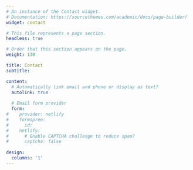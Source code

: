 ```yaml
---
# An instance of the Contact widget.
# Documentation: https://sourcethemes.com/academic/docs/page-builder/
widget: contact

# This file represents a page section.
headless: true

# Order that this section appears on the page.
weight: 130

title: Contact
subtitle:

content:
  # Automatically link email and phone or display as text?
  autolink: true
  
  # Email form provider
  form:
#    provider: netlify
#    formspree:
#      id:
#    netlify:
#      # Enable CAPTCHA challenge to reduce spam?
#      captcha: false
  
design:
  columns: '1'
---
```


